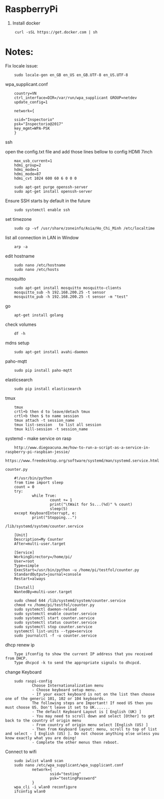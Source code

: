 # RaspberryPi

1. Install docker

        curl -sSL https://get.docker.com | sh

# Notes:

Fix locale issue:

        sudo locale-gen en_GB en_US en_GB.UTF-8 en_US.UTF-8

wpa_supplicant.conf

        country=VN
        ctrl_interface=DIR=/var/run/wpa_supplicant GROUP=netdev
        update_config=1

        network={

        ssid="Inspectorio"
        psk="Inspectorio@2017"
        key_mgmt=WPA-PSK
        }
	
ssh

open the config.txt file and add those lines bellow to config HDMI 7inch

        max_usb_current=1
        hdmi_group=2
        hdmi_mode=1
        hdmi_mode=87
        hdmi_cvt 1024 600 60 6 0 0 0

        sudo apt-get purge openssh-server
        sudo apt-get install openssh-server

Ensure SSH starts by default in the future
       
        sudo systemctl enable ssh

set timezone

        sudo cp -vf /usr/share/zoneinfo/Asia/Ho_Chi_Minh /etc/localtime

list all connection in LAN in Window

        arp -a

edit hostname

        sudo nano /etc/hostname
        sudo nano /etc/hosts

mosquitto

        sudo apt-get install mosquitto mosquitto-clients
        mosquitto_sub -h 192.168.200.25 -t sensor
        mosquitto_pub -h 192.168.200.25 -t sensor -m "test"

go

        apt-get install golang

check volumes

        df -h

mdns setup

        sudo apt-get install avahi-daemon

paho-mqtt

        sudo pip install paho-mqtt

elasticsearch

        sudo pip install elasticsearch

tmux

        tmux
        crtl+b then d to leave/detach tmux
        crtl+b then $ to name session
        tmux attach -t session_name
        tmux list-session	to list all session
        tmux kill-session -t session_name

systemd - make service on rasp

        http://www.diegoacuna.me/how-to-run-a-script-as-a-service-in-raspberry-pi-raspbian-jessie/
        https://www.freedesktop.org/software/systemd/man/systemd.service.html
	
    counter.py
        
        #!/usr/bin/python
        from time import sleep
        count = 0
        try:
                while True:
                        count += 1
                        print("\tWait for 5s...(%d)" % count)
                        sleep(5)
        except KeyboardInterrupt, e:
                print("Stopping...")
	
    /lib/systemd/system/counter.service
        
		[Unit]
		Description=My Counter
		After=multi-user.target

		[Service]
		WorkingDirectory=/home/pi/
		User=root
		Type=simple
		ExecStart=/usr/bin/python -u /home/pi/testfol/counter.py
		StandardOutput=journal+console
		Restart=always

		[Install]
		WantedBy=multi-user.target

        sudo chmod 644 /lib/systemd/system/counter.service
        chmod +x /home/pi/testfol/counter.py
        sudo systemctl daemon-reload
        sudo systemctl enable counter.service
        sudo systemctl start counter.service
        sudo systemctl status counter.service
        sudo systemctl stop counter.service
        systemctl list-units --type=service
        sudo journalctl -f -u counter.service

dhcp renew ip

        Type ifconfig to show the current IP address that you received from DHCP.
        Type dhcpcd -k to send the appropriate signals to dhcpcd.

change Keyboard

        sudo raspi-config
                Choose Internationalization menu
                - Choose keyboard setup menu.
                - If your exact keyboard is not on the list then choose one of the generic 101, 102 or 104 keyboards.
                The following steps are Important! If need US then you must choose US. Don't leave it set to UK.......
                - The default Keyboard Layout is [ English (UK) ]
                - You may need to scroll down and select [Other] to get back to the country of origin menu
                - From country of origin menu select [English (US) ]
                - Then from Keyboard layout: menu, scroll to top of list and select - [ English (US) ]. Do not choose anything else unless you know exactly what you are doing!
                - Complete the other menus then reboot.

Connect to wifi

        sudo iwlist wlan0 scan
        sudo nano /etc/wpa_supplicant/wpa_supplicant.conf
                network={
                        ssid="testing"
                        psk="testingPassword"
                }
        wpa_cli -i wlan0 reconfigure
        ifconfig wlan0
